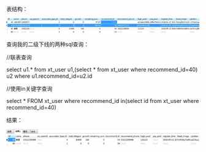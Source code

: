 表结构：

![img](assets/wps1.jpg) 

 

查询我的二级下线的两种sql查询：

 

//联表查询

select u1.* from xt_user u1,(select * from xt_user where recommend_id=40) u2 where u1.recommend_id=u2.id  

 

//使用in关键字查询

select * FROM xt_user where recommend_id in(select id from xt_user where recommend_id=40)

 

结果：

![img](assets/wps2.jpg) 